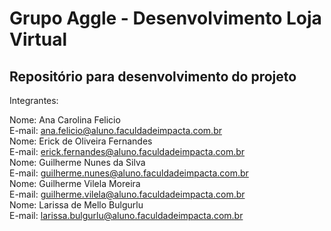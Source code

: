 # Grupo Aggle - Desenvolvimento Loja Virtual  

## Repositório para desenvolvimento do projeto  

Integrantes:  

Nome: Ana Carolina Felicio   
E-mail: ana.felicio@aluno.faculdadeimpacta.com.br  
Nome: Erick de Oliveira Fernandes  
E-mail: erick.fernandes@aluno.faculdadeimpacta.com.br  
Nome: Guilherme Nunes da Silva  
E-mail: guilherme.nunes@aluno.faculdadeimpacta.com.br  
Nome: Guilherme Vilela Moreira  
E-mail: guilherme.vilela@aluno.faculdadeimpacta.com.br  
Nome: Larissa de Mello Bulgurlu  
E-mail: larissa.bulgurlu@aluno.faculdadeimpacta.com.br    